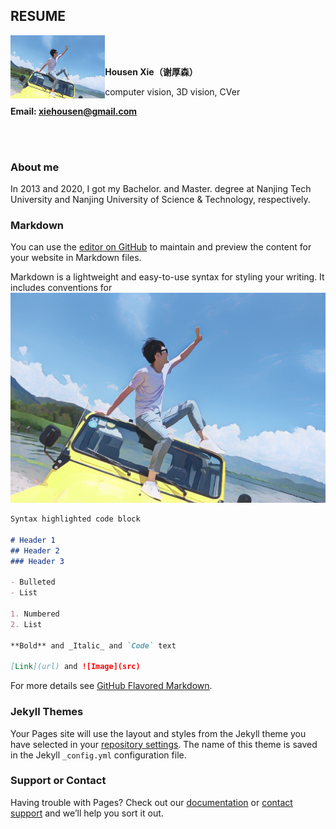 ## RESUME



<img src="https://github.com/xiehousen/xiehousen.github.io/blob/main/imgs/housenxie.jpg" width = "30%" height = "30%" alt="" align=left />


<br/>
<br/>

**Housen Xie（谢厚森）**

computer vision, 3D vision, CVer 

**Email: xiehousen@gmail.com**  

<br/>
<br/>


### About me
In 2013 and 2020, I got my Bachelor. and Master. degree at Nanjing Tech University and Nanjing University of Science & Technology, respectively.



### Markdown
You can use the [editor on GitHub](https://github.com/xiehousen/xiehousen.github.io/edit/main/index.md) to maintain and preview the content for your website in Markdown files.


Markdown is a lightweight and easy-to-use syntax for styling your writing. It includes conventions for
![Image](https://github.com/xiehousen/xiehousen.github.io/blob/main/imgs/housenxie.jpg)
```markdown
Syntax highlighted code block

# Header 1
## Header 2
### Header 3

- Bulleted
- List

1. Numbered
2. List

**Bold** and _Italic_ and `Code` text

[Link](url) and ![Image](src)
```

For more details see [GitHub Flavored Markdown](https://guides.github.com/features/mastering-markdown/).

### Jekyll Themes

Your Pages site will use the layout and styles from the Jekyll theme you have selected in your [repository settings](https://github.com/xiehousen/xiehousen.github.io/settings). The name of this theme is saved in the Jekyll `_config.yml` configuration file.

### Support or Contact

Having trouble with Pages? Check out our [documentation](https://docs.github.com/categories/github-pages-basics/) or [contact support](https://github.com/contact) and we’ll help you sort it out.
